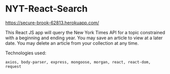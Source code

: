 # NYT-React-Search

https://secure-brook-62813.herokuapp.com/

This React JS app will query the New York Times API for a topic constrained with a beginning and ending year.  You may save an article to view at a later date.  You may delete an article from your collection at any time.

Technologies used:

```
axios, body-parser, express, mongoose, morgan, react, react-dom, request

```
